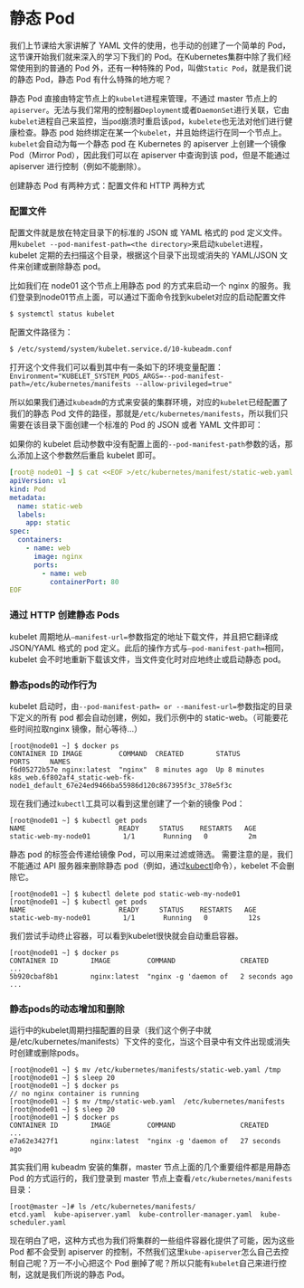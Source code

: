# 静态 Pod
我们上节课给大家讲解了 YAML 文件的使用，也手动的创建了一个简单的 Pod，这节课开始我们就来深入的学习下我们的 Pod。在Kubernetes集群中除了我们经常使用到的普通的 Pod 外，还有一种特殊的 Pod，叫做`Static Pod`，就是我们说的静态 Pod，静态 Pod 有什么特殊的地方呢？

静态 Pod 直接由特定节点上的`kubelet`进程来管理，不通过 master 节点上的`apiserver`。无法与我们常用的控制器`Deployment`或者`DaemonSet`进行关联，它由`kubelet`进程自己来监控，当`pod`崩溃时重启该`pod`，`kubelete`也无法对他们进行健康检查。静态 pod 始终绑定在某一个`kubelet`，并且始终运行在同一个节点上。
`kubelet`会自动为每一个静态 pod 在 Kubernetes 的 apiserver 上创建一个镜像 Pod（Mirror Pod），因此我们可以在 apiserver 中查询到该 pod，但是不能通过 apiserver 进行控制（例如不能删除）。

创建静态 Pod 有两种方式：配置文件和 HTTP 两种方式

### 配置文件
配置文件就是放在特定目录下的标准的 JSON 或 YAML 格式的 pod 定义文件。用`kubelet --pod-manifest-path=<the directory>`来启动`kubelet`进程，kubelet 定期的去扫描这个目录，根据这个目录下出现或消失的 YAML/JSON 文件来创建或删除静态 pod。

比如我们在 node01 这个节点上用静态 pod 的方式来启动一个 nginx 的服务。我们登录到node01节点上面，可以通过下面命令找到kubelet对应的启动配置文件
```shell
$ systemctl status kubelet
```

配置文件路径为：
```shell
$ /etc/systemd/system/kubelet.service.d/10-kubeadm.conf
```

打开这个文件我们可以看到其中有一条如下的环境变量配置：
`Environment="KUBELET_SYSTEM_PODS_ARGS=--pod-manifest-path=/etc/kubernetes/manifests --allow-privileged=true"`

所以如果我们通过`kubeadm`的方式来安装的集群环境，对应的`kubelet`已经配置了我们的静态 Pod 文件的路径，那就是`/etc/kubernetes/manifests`，所以我们只需要在该目录下面创建一个标准的 Pod 的 JSON 或者 YAML 文件即可：

如果你的 kubelet 启动参数中没有配置上面的`--pod-manifest-path`参数的话，那么添加上这个参数然后重启 kubelet 即可。
```yaml
[root@ node01 ~] $ cat <<EOF >/etc/kubernetes/manifest/static-web.yaml
apiVersion: v1
kind: Pod
metadata:
  name: static-web
  labels:
    app: static
spec:
  containers:
    - name: web
      image: nginx
      ports:
        - name: web
          containerPort: 80
EOF
```

### 通过 HTTP 创建静态 Pods
kubelet 周期地从`–manifest-url=`参数指定的地址下载文件，并且把它翻译成 JSON/YAML 格式的 pod 定义。此后的操作方式与`–pod-manifest-path=`相同，kubelet 会不时地重新下载该文件，当文件变化时对应地终止或启动静态 pod。

### 静态pods的动作行为
kubelet 启动时，由`--pod-manifest-path= or --manifest-url=`参数指定的目录下定义的所有 pod 都会自动创建，例如，我们示例中的 static-web。（可能要花些时间拉取nginx 镜像，耐心等待…）
```shell
[root@node01 ~] $ docker ps
CONTAINER ID IMAGE         COMMAND  CREATED        STATUS         PORTS     NAMES
f6d05272b57e nginx:latest  "nginx"  8 minutes ago  Up 8 minutes             k8s_web.6f802af4_static-web-fk-node1_default_67e24ed9466ba55986d120c867395f3c_378e5f3c
```

现在我们通过`kubectl`工具可以看到这里创建了一个新的镜像 Pod：
```shell
[root@node01 ~] $ kubectl get pods
NAME                       READY     STATUS    RESTARTS   AGE
static-web-my-node01        1/1       Running   0          2m
```

静态 pod 的标签会传递给镜像 Pod，可以用来过滤或筛选。
需要注意的是，我们不能通过 API 服务器来删除静态 pod（例如，通过[kubectl](https://kubernetes.io/docs/user-guide/kubectl/)命令），kebelet 不会删除它。
```shell
[root@node01 ~] $ kubectl delete pod static-web-my-node01
[root@node01 ~] $ kubectl get pods
NAME                       READY     STATUS    RESTARTS   AGE
static-web-my-node01        1/1       Running   0          12s
```

我们尝试手动终止容器，可以看到kubelet很快就会自动重启容器。
```shell
[root@node01 ~] $ docker ps
CONTAINER ID        IMAGE         COMMAND                CREATED       ...
5b920cbaf8b1        nginx:latest  "nginx -g 'daemon of   2 seconds ago ...
```

### 静态pods的动态增加和删除
运行中的kubelet周期扫描配置的目录（我们这个例子中就是/etc/kubernetes/manifests）下文件的变化，当这个目录中有文件出现或消失时创建或删除pods。
```shell
[root@node01 ~] $ mv /etc/kubernetes/manifests/static-web.yaml /tmp
[root@node01 ~] $ sleep 20
[root@node01 ~] $ docker ps
// no nginx container is running
[root@node01 ~] $ mv /tmp/static-web.yaml  /etc/kubernetes/manifests
[root@node01 ~] $ sleep 20
[root@node01 ~] $ docker ps
CONTAINER ID        IMAGE         COMMAND                CREATED           ...
e7a62e3427f1        nginx:latest  "nginx -g 'daemon of   27 seconds ago
```

其实我们用 kubeadm 安装的集群，master 节点上面的几个重要组件都是用静态 Pod 的方式运行的，我们登录到 master 节点上查看`/etc/kubernetes/manifests`目录：
```shell
[root@master ~]# ls /etc/kubernetes/manifests/
etcd.yaml  kube-apiserver.yaml  kube-controller-manager.yaml  kube-scheduler.yaml
```

现在明白了吧，这种方式也为我们将集群的一些组件容器化提供了可能，因为这些 Pod 都不会受到 apiserver 的控制，不然我们这里`kube-apiserver`怎么自己去控制自己呢？万一不小心把这个 Pod 删掉了呢？所以只能有`kubelet`自己来进行控制，这就是我们所说的静态 Pod。
